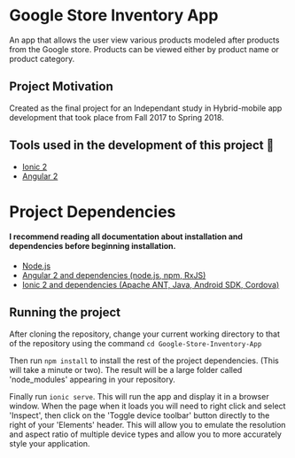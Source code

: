 # Google Store Inventory App 
An app that allows the user view various products modeled after products from the Google store. Products can be viewed either by product name or product category.

## Project Motivation
Created as the final project for an Independant study in Hybrid-mobile app development that took place from Fall 2017 to Spring 2018.

## Tools used in the development of this project  :wrench:
- <a href="https://ionicframework.com/">Ionic 2</a>
- <a href="https://angular.io">Angular 2</a>

# Project Dependencies
#### I recommend reading all documentation about installation and dependencies before beginning installation.
- <a href="https://nodejs.org/en/">Node.js</a>
- <a href="https://angular.io/guide/setup">Angular 2 and dependencies (node.js, npm, RxJS)</a>
- <a href="https://ionicframework.com/docs/v1/guide/installation.html">Ionic 2 and dependencies (Apache ANT, Java, Android SDK, Cordova)</a>

## Running the project
After cloning the repository, change your current working directory to that of the repository using the command `cd Google-Store-Inventory-App`

Then run `npm install` to install the rest of the project dependencies. (This will take a minute or two). The result will be a large folder called 'node_modules' appearing in your repository.

Finally run `ionic serve`. This will run the app and display it in a browser window. When the page when it loads you will need to right click and select 'Inspect', then click on the 'Toggle device toolbar' button directly to the right of your 'Elements' header. This will allow you to emulate the resolution and aspect ratio of multiple device types and allow you to more accurately style your application.

<!---
If you would like to view this app on your phone, download the free Ionic View app at https://view.ionic.io/. Then go to "Preview Shared App" and enter the app ID: 3d155a4f.
--->
